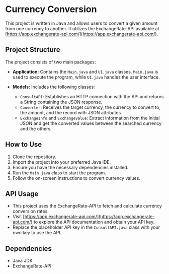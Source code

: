 # Currency Conversion

This project is written in Java and allows users to convert a given amount from one currency to another. It utilizes the ExchangeRate-API available at [https://app.exchangerate-api.com/](https://app.exchangerate-api.com/).

## Project Structure

The project consists of two main packages:

- **Application:** Contains the `Main.java` and `UI.java` classes. `Main.java` is used to execute the program, while `UI.java` handles the user interface.
  
- **Models:** Includes the following classes:
  - `ConsultAPI`: Establishes an HTTP connection with the API and returns a String containing the JSON response.
  - `Converter`: Receives the target currency, the currency to convert to, the amount, and the record with JSON attributes. 
  - `ExchangeInfo` and `ExchangeValue`: Extract information from the initial JSON and get the converted values between the searched currency and the others.

## How to Use

1. Clone the repository.
2. Import the project into your preferred Java IDE.
3. Ensure you have the necessary dependencies installed.
4. Run the `Main.java` class to start the program.
5. Follow the on-screen instructions to convert currency values.

## API Usage

- This project uses the ExchangeRate-API to fetch and calculate currency conversion rates.
- Visit [https://app.exchangerate-api.com/](https://app.exchangerate-api.com/) to explore the API documentation and obtain your API key.
- Replace the placeholder API key in the `ConsultAPI.java` class with your own key to use the API.

## Dependencies

- Java JDK
- ExchangeRate-API
